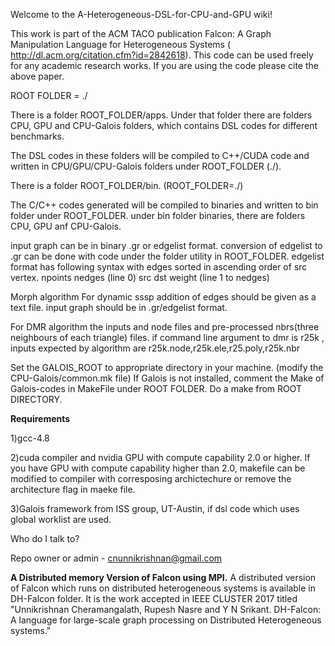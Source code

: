 Welcome to the A-Heterogeneous-DSL-for-CPU-and-GPU wiki!

This work is part of the ACM TACO publication Falcon: A Graph Manipulation Language for Heterogeneous Systems ( http://dl.acm.org/citation.cfm?id=2842618). This code can be used freely for any academic research works. If you are using the code please cite the above paper.



ROOT FOLDER = ./

There is a folder ROOT_FOLDER/apps. Under that folder there are folders CPU, GPU and CPU-Galois folders, which contains DSL codes for different benchmarks. 

The DSL codes in these folders will be compiled to C++/CUDA code and written in CPU/GPU/CPU-Galois folders under ROOT_FOLDER (./).

There is a folder ROOT_FOLDER/bin. (ROOT_FOLDER=./)

The C/C++ codes generated  will be compiled to binaries and written to bin folder under ROOT_FOLDER. under bin folder binaries, there are folders CPU, GPU anf CPU-Galois.

input graph can  be in binary .gr or edgelist format. conversion of edgelist to .gr can be done with code under the  folder utility in ROOT_FOLDER.
edgelist format has following syntax with edges sorted in ascending order of src vertex.
npoints nedges (line 0)
src dst weight (line 1 to nedges)

Morph algorithm
For dynamic sssp addition of edges should be given as a text file. input graph should be in .gr/edgelist format.

For DMR algorithm the inputs and node files and pre-processed nbrs(three neighbours of each triangle) files.
if command line argument to dmr is r25k , inputs expected by algorithm are r25k.node,r25k.ele,r25.poly,r25k.nbr

Set the GALOIS_ROOT to appropriate directory in your machine. (modify the CPU-Galois/common.mk file)
If Galois is not installed, comment the Make of Galois-codes in MakeFile under ROOT FOLDER.
Do a make from ROOT DIRECTORY.

**Requirements**

1)gcc-4.8

2)cuda compiler and nvidia GPU with compute capability 2.0 or higher. If you have GPU with compute capability higher than 2.0, makefile can be modified to compiler with corresposing archictechure or remove the architecture flag in maeke file.

3)Galois framework from ISS  group, UT-Austin, if dsl code which uses global worklist are used.


Who do I talk to?

Repo owner or admin - cnunnikrishnan@gmail.com

**A Distributed memory Version of Falcon using MPI.**
A distributed version of Falcon which runs on distributed heterogeneous systems is available in DH-Falcon folder. It is the  work 
accepted in IEEE CLUSTER 2017 titled "Unnikrishnan Cheramangalath, Rupesh Nasre and Y N Srikant. DH-Falcon: A language for large-scale graph processing on Distributed Heterogeneous systems."
